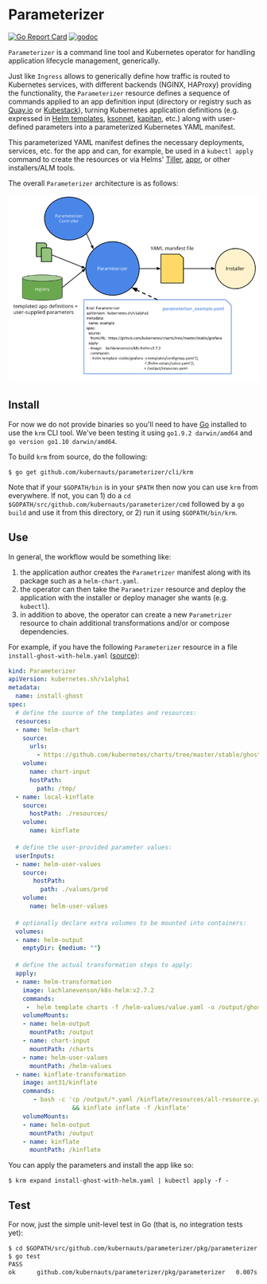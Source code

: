 # Parameterizer
[![Go Report Card](https://goreportcard.com/badge/github.com/kubernauts/parameterizer)](https://goreportcard.com/report/github.com/kubernauts/parameterizer)
[![godoc](https://godoc.org/github.com/kubernauts/parameterizer?status.svg)](https://godoc.org/github.com/kubernauts/parameterizer)

`Parameterizer` is a command line tool and Kubernetes operator for handling application lifecycle management, generically.

Just like `Ingress` allows to generically define how traffic is routed to Kubernetes services, with different backends (NGINX, HAProxy) providing the functionality, the `Parameterizer` resource defines a sequence of commands applied to an app definition input (directory or registry such as [Quay.io](https://quay.io/application/) or [Kubestack](https://www.kubestack.com/)), turning Kubernetes application definitions (e.g. expressed in [Helm templates](https://github.com/kubernetes/helm/blob/master/docs/chart_template_guide/functions_and_pipelines.md), [ksonnet](https://ksonnet.io/docs/concepts), [kapitan](https://github.com/deepmind/kapitan), etc.) along with user-defined parameters into a parameterized Kubernetes YAML manifest.

This parameterized YAML manifest defines the necessary deployments, services, etc. for the app and can, for example, be used in a `kubectl apply` command to create the resources or via Helms' [Tiller](https://docs.helm.sh/glossary/#tiller), [appr](https://github.com/app-registry/appr), or other installers/ALM tools.

The overall `Parameterizer` architecture is as follows:

![Parameterizer architecture](img/parameterizer-architecture.png)

## Install

For now we do not provide binaries so you'll need to have [Go](https://golang.org/dl/) installed to use the `krm` CLI tool. We've been testing it using `go1.9.2 darwin/amd64` and `go version go1.10 darwin/amd64`. 

To build `krm` from source, do the following:

```
$ go get github.com/kubernauts/parameterizer/cli/krm
```

Note that if your `$GOPATH/bin` is in your `$PATH` then now you can use `krm` from everywhere. If not, you can 1) do a `cd $GOPATH/src/github.com/kubernauts/parameterizer/cmd` followed by a `go build` and use it from this directory, or 2) run it using `$GOPATH/bin/krm`.

## Use

In general, the workflow would be something like:

1. the application author creates the `Parametrizer` manifest along with its package such as a `helm-chart.yaml`.
1. the operator can then take the `Parametrizer` resource and deploy the application with the installer or deploy manager she wants (e.g. `kubectl`).
1. in addition to above, the operator can create a new `Parametrizer` resource to chain additional transformations and/or or compose dependencies.

For example, if you have the following `Parameterizer` resource in a file `install-ghost-with-helm.yaml` ([source](test/install-ghost-with-helm.yaml)):

```yaml
kind: Parameterizer
apiVersion: kubernetes.sh/v1alpha1
metadata:
  name: install-ghost
spec:
  # define the source of the templates and resources:
  resources:
  - name: helm-chart
    source:
      urls:
        - https://github.com/kubernetes/charts/tree/master/stable/ghost
    volume:
      name: chart-input
      hostPath:
        path: /tmp/
  - name: local-kinflate
    source:
      hostPath: ./resources/
    volume:
      name: kinflate

  # define the user-provided parameter values:
  userInputs:
  - name: helm-user-values
    source:
       hostPath:
         path: ./values/prod
    volume:
      name: helm-user-values

  # optionally declare extra volumes to be mounted into containers:
  volumes:
  - name: helm-output
    emptyDir: {medium: ""}

  # define the actual transformation steps to apply:
  apply:
  - name: helm-transformation
    image: lachlanevenson/k8s-helm:v2.7.2
    commands:
     -  helm template charts -f /helm-values/value.yaml -o /output/ghost-resources.yaml
    volumeMounts:
    - name: helm-output
      mountPath: /output
    - name: chart-input
      mountPath: /charts
    - name: helm-user-values
      mountPath: /helm-values
  - name: kinflate-transformation
    image: ant31/kinflate
    commands:
       - bash -c 'cp /output/*.yaml /kinflate/resources/all-resource.yaml \
                  && kinflate inflate -f /kinflate'
    volumeMounts:
    - name: helm-output
      mountPath: /output
    - name: kinflate
      mountPath: /kinflate
```

You can apply the parameters and install the app like so:

```
$ krm expand install-ghost-with-helm.yaml | kubectl apply -f -
```

## Test

For now, just the simple unit-level test in Go (that is, no integration tests yet):

```
$ cd $GOPATH/src/github.com/kubernauts/parameterizer/pkg/parameterizer
$ go test
PASS
ok      github.com/kubernauts/parameterizer/pkg/parameterizer   0.007s
```
